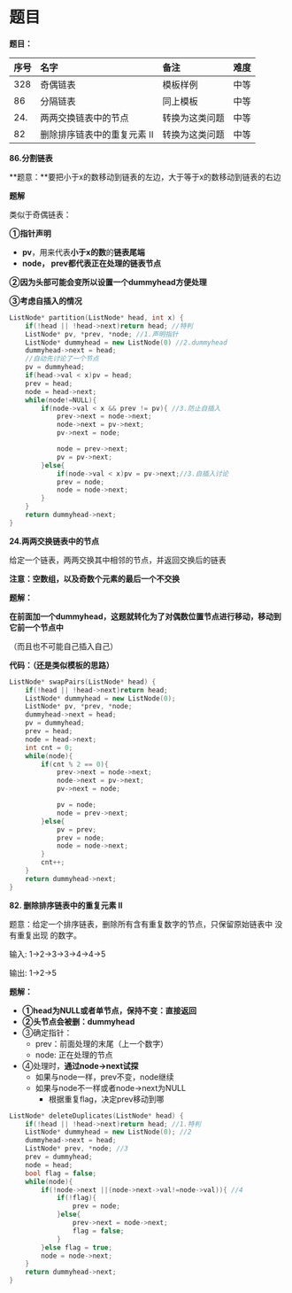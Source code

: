 # 题目

**题目：**

| 序号 | 名字 | 备注 | 难度 |
| :--- | :--- | :--- | :--- |
| 328 | 奇偶链表 | 模板样例 | 中等 |
| 86 | 分隔链表 | 同上模板 | 中等 |
| 24. | 两两交换链表中的节点 | 转换为这类问题 | 中等 |
| 82 | 删除排序链表中的重复元素 II | 转换为这类问题 | 中等 |

**86.分割链表**

**题意：**要把小于x的数移动到链表的左边，大于等于x的数移动到链表的右边

**题解**

类似于奇偶链表：

**①指针声明**

* **pv**，用来代表**小于x的数**的**链表尾端**
* **node， prev都代表正在处理的链表节点**

**②因为头部可能会变所以设置一个dummyhead方便处理**

**③考虑自插入的情况**

```cpp
ListNode* partition(ListNode* head, int x) {
    if(!head || !head->next)return head; //特判
    ListNode* pv, *prev, *node; //1.声明指针
    ListNode* dummyhead = new ListNode(0) //2.dummyhead
    dummyhead->next = head;
    //自动先讨论了一个节点
    pv = dummyhead;
    if(head->val < x)pv = head;
    prev = head;
    node = head->next;
    while(node!=NULL){
        if(node->val < x && prev != pv){ //3.防止自插入
            prev->next = node->next;
            node->next = pv->next;
            pv->next = node;

            node = prev->next;
            pv = pv->next;
        }else{
            if(node->val < x)pv = pv->next;//3.自插入讨论
            prev = node;
            node = node->next;
        }
    }
    return dummyhead->next;
}
```

**24.两两交换链表中的节点**

给定一个链表，两两交换其中相邻的节点，并返回交换后的链表

**注意：空数组，以及奇数个元素的最后一个不交换**

**题解：**

**在前面加一个dummyhead，这题就转化为了对偶数位置节点进行移动，移动到它前一个节点中**

（而且也不可能自己插入自己）

**代码：（还是类似模板的思路）**

```cpp
ListNode* swapPairs(ListNode* head) {
    if(!head || !head->next)return head;
    ListNode* dummyhead = new ListNode(0);
    ListNode* pv, *prev, *node;
    dummyhead->next = head;
    pv = dummyhead;
    prev = head;
    node = head->next;
    int cnt = 0;
    while(node){
        if(cnt % 2 == 0){
            prev->next = node->next;
            node->next = pv->next;
            pv->next = node;

            pv = node;
            node = prev->next;
        }else{
            pv = prev;
            prev = node;
            node = node->next;
        }
        cnt++;
    }
    return dummyhead->next;
}
```

**82. 删除排序链表中的重复元素 II**

题意：给定一个排序链表，删除所有含有重复数字的节点，只保留原始链表中 没有重复出现 的数字。

输入: 1-&gt;2-&gt;3-&gt;3-&gt;4-&gt;4-&gt;5 

输出: 1-&gt;2-&gt;5

**题解：**

* **①head为NULL或者单节点，保持不变：直接返回**
* **②头节点会被删：dummyhead**
* ③确定指针：
  * prev：前面处理的末尾（上一个数字）
  * node: 正在处理的节点
* ④处理时，**通过node-&gt;next试探**
  * 如果与node一样，prev不变，node继续
  * 如果与node不一样或者node-&gt;next为NULL
    * 根据重复flag，决定prev移动到哪

```cpp
ListNode* deleteDuplicates(ListNode* head) {
    if(!head || !head->next)return head; //1.特判
    ListNode* dummyhead = new ListNode(0); //2
    dummyhead->next = head;
    ListNode* prev, *node; //3
    prev = dummyhead;
    node = head;
    bool flag = false;
    while(node){
        if(!node->next ||(node->next->val!=node->val)){ //4
            if(!flag){
                prev = node;
            }else{
                prev->next = node->next;
                flag = false;
            }
        }else flag = true;
        node = node->next;
    }
    return dummyhead->next;
}
```



